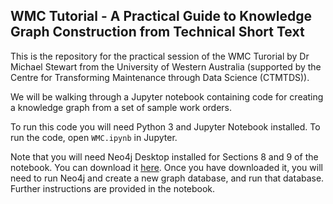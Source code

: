 ## WMC Tutorial - A Practical Guide to Knowledge Graph Construction from Technical Short Text

This is the repository for the practical session of the WMC Turorial by Dr Michael Stewart from the University of Western Australia (supported by the Centre for Transforming Maintenance through Data Science (CTMTDS)).

We will be walking through a Jupyter notebook containing code for creating a knowledge graph from a set of sample work orders.

To run this code you will need Python 3 and Jupyter Notebook installed. To run the code, open `WMC.ipynb` in Jupyter.

Note that you will need Neo4j Desktop installed for Sections 8 and 9 of the notebook. You can download it [here](https://neo4j.com/download/). Once you have downloaded it, you will need to run Neo4j and create a new graph database, and run that database. Further instructions are provided in the notebook.
